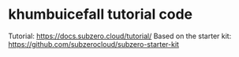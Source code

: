 # khumbuicefall tutorial code
Tutorial: https://docs.subzero.cloud/tutorial/
Based on the starter kit: https://github.com/subzerocloud/subzero-starter-kit